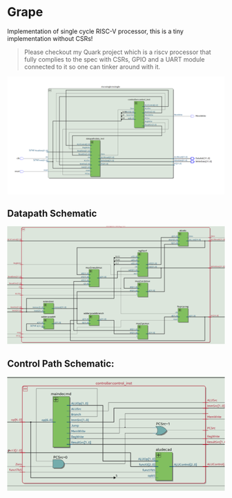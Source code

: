 # Grape
Implementation of single cycle RISC-V processor, this is a tiny implementation without CSRs!

> Please checkout my Quark project which is a riscv processor that fully complies to the spec with CSRs, GPIO and a UART module connected to it so one can tinker around with it. 

![top_lvl](assets/top_lvl.png)

## Datapath Schematic
![datapath](assets/datapath.png)

## Control Path Schematic:
![ctr_path](assets/ctr_path.png)
